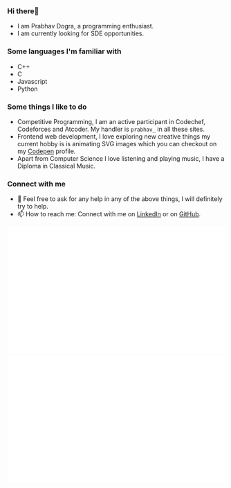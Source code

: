 ### Hi there👋

* I am Prabhav Dogra, a programming enthusiast.
* I am currently looking for SDE opportunities.

### Some languages I'm familiar with
* C++
* C
* Javascript
* Python

### Some things I like to do
* Competitive Programming, I am an active participant in Codechef, Codeforces and Atcoder. My handler is ``prabhav_`` in all these sites.
* Frontend web development, I love exploring new creative things my current hobby is is animating SVG images which you can checkout on my [Codepen](https://codepen.io/your-work/) profile.
* Apart from Computer Science I love listening and playing music, I have a Diploma in Classical Music.

### Connect with me
* 💬 Feel free to ask for any help in any of the above things, I will definitely try to help.
* 📫 How to reach me: Connect with me on [LinkedIn](https://www.linkedin.com/in/prabhav-dogra-659365187/) or on [GitHub](https://github.com/prabhavdogra).


![](https://github.com/prabhavdogra/stats/blob/master/generated/languages.svg)
![](https://github.com/prabhavdogra/stats/blob/master/generated/overview.svg)

